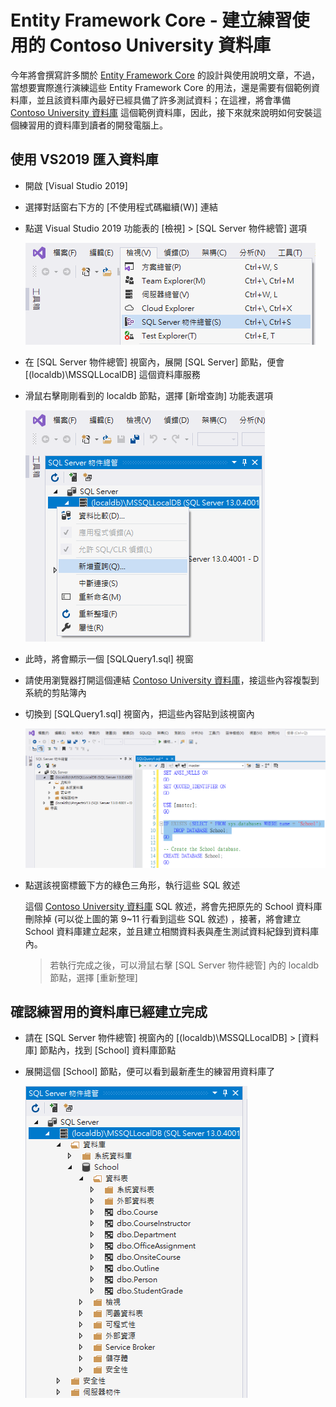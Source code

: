 # Entity Framework Core - 建立練習使用的 Contoso University 資料庫

今年將會撰寫許多關於 [Entity Framework Core](https://docs.microsoft.com/zh-tw/ef/core/?WT.mc_id=DT-MVP-5002220) 的設計與使用說明文章，不過，當想要實際進行演練這些 Entity Framework Core 的用法，還是需要有個範例資料庫，並且該資料庫內最好已經具備了許多測試資料；在這裡，將會準備 [Contoso University 資料庫](https://raw.githubusercontent.com/vulcanlee/Blazor-HOL/master/Database/SchemaAndData.sql) 這個範例資料庫，因此，接下來就來說明如何安裝這個練習用的資料庫到讀者的開發電腦上。

## 使用 VS2019 匯入資料庫

* 開啟 [Visual Studio 2019]
* 選擇對話窗右下方的 [不使用程式碼繼續(W)] 連結
* 點選 Visual Studio 2019 功能表的 [檢視] > [SQL Server 物件總管] 選項

  ![SQL Server 物件總管](../Images/CS2020-9966.png)

* 在 [SQL Server 物件總管] 視窗內，展開 [SQL Server] 節點，便會 [(localdb)\MSSQLLocalDB] 這個資料庫服務
* 滑鼠右擊剛剛看到的 localdb 節點，選擇 [新增查詢] 功能表選項

  ![](../Images/CS2020-9965.png)
* 此時，將會顯示一個 [SQLQuery1.sql] 視窗
* 請使用瀏覽器打開這個連結 [Contoso University 資料庫](https://raw.githubusercontent.com/vulcanlee/Blazor-HOL/master/Database/SchemaAndData.sql)，接這些內容複製到系統的剪貼簿內
* 切換到 [SQLQuery1.sql] 視窗內，把這些內容貼到該視窗內

  ![](../Images/CS2020-9964.png)

* 點選該視窗標籤下方的綠色三角形，執行這些 SQL 敘述

  這個 [Contoso University 資料庫](https://raw.githubusercontent.com/vulcanlee/Blazor-HOL/master/Database/SchemaAndData.sql) SQL 敘述，將會先把原先的 School 資料庫刪除掉 (可以從上圖的第 9~11 行看到這些 SQL 敘述) ，接著，將會建立 School 資料庫建立起來，並且建立相關資料表與產生測試資料紀錄到資料庫內。

  > 若執行完成之後，可以滑鼠右擊 [SQL Server 物件總管] 內的 localdb 節點，選擇 [重新整理]

## 確認練習用的資料庫已經建立完成

* 請在 [SQL Server 物件總管] 視窗內的 [(localdb)\MSSQLLocalDB] > [資料庫] 節點內，找到 [School] 資料庫節點
* 展開這個 [School] 節點，便可以看到最新產生的練習用資料庫了

  ![](../Images/CS2020-9963.png)

